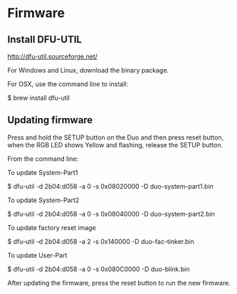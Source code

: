 # Firmware


## Install DFU-UTIL

http://dfu-util.sourceforge.net/

For Windows and Linux, download the binary package.

For OSX, use the command line to install:

$ brew install dfu-util


## Updating firmware

Press and hold the SETUP button on the Duo and then press reset button, when the RGB LED shows Yellow and flashing, release the SETUP button.

From the command line:

To update System-Part1

$ dfu-util -d 2b04:d058 -a 0 -s 0x08020000 -D duo-system-part1.bin

To update System-Part2

$ dfu-util -d 2b04:d058 -a 0 -s 0x08040000 -D duo-system-part2.bin

To update factory reset image

$ dfu-util -d 2b04:d058 -a 2 -s 0x140000 -D duo-fac-tinker.bin

To update User-Part

$ dfu-util -d 2b04:d058 -a 0 -s 0x080C0000 -D duo-blink.bin

After updating the firmware, press the reset button to run the new firmware.
